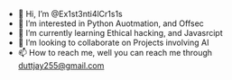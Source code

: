 - 👋 Hi, I’m @Ex1st3nti4lCr1s1s
- 👀 I’m interested in Python Auotmation, and Offsec
- 🌱 I’m currently learning Ethical hacking, and Javasrcipt 
- 💞️ I’m looking to collaborate on Projects involving AI
- 📫 How to reach me, well you can reach me through duttjay255@gmail.com

<!---
Ex1st3nti4lCr1s1s/Ex1st3nti4lCr1s1s is a ✨ special ✨ repository because its `README.md` (this file) appears on your GitHub profile.
You can click the Preview link to take a look at your changes.
--->
